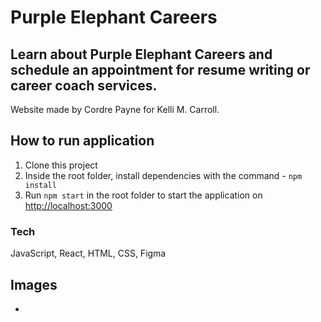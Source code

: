 # Purple Elephant Careers

## Learn about Purple Elephant Careers and schedule an appointment for resume writing or career coach services.

Website made by Cordre Payne for Kelli M. Carroll.

## How to run application

1. Clone this project
2. Inside the root folder, install dependencies with the command - `npm install`
3. Run `npm start` in the root folder to start the application on [http://localhost:3000](http://localhost:3000)

### Tech

JavaScript, React, HTML, CSS, Figma

## Images
-
